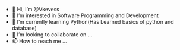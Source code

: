- 👋 Hi, I’m @Vkevess
- 👀 I’m interested in Software Programming and Development 
- 🌱 I’m currently learning Python(Has Learned basics of python and database)
- 💞️ I’m looking to collaborate on ...
- 📫 How to reach me ...

<!---
Vkevess/Vkevess is a ✨ special ✨ repository because its `README.md` (this file) appears on your GitHub profile.
You can click the Preview link to take a look at your changes.
--->
